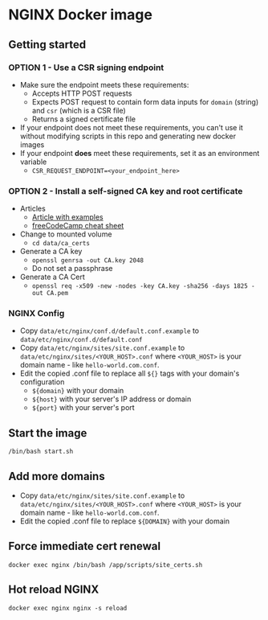 # NGINX Docker image

## Getting started

### OPTION 1 - Use a CSR signing endpoint

-   Make sure the endpoint meets these requirements:
    -   Accepts HTTP POST requests
    -   Expects POST request to contain form data inputs for `domain` (string) and `csr` (which is a CSR file)
    -   Returns a signed certificate file
-   If your endpoint does not meet these requirements, you can't use it without modifying scripts in this repo and generating new docker images
-   If your endpoint **does** meet these requirements, set it as an environment variable
    -   `CSR_REQUEST_ENDPOINT=<your_endpoint_here>`

### OPTION 2 - Install a self-signed CA key and root certificate

-   Articles
    -   [Article with examples](https://deliciousbrains.com/ssl-certificate-authority-for-local-https-development/#becoming-certificate-authority)
    -   [freeCodeCamp cheat sheet](https://www.freecodecamp.org/news/openssl-command-cheatsheet-b441be1e8c4a/)
-   Change to mounted volume
    -   `cd data/ca_certs`
-   Generate a CA key
    -   `openssl genrsa -out CA.key 2048`
    -   Do not set a passphrase
-   Generate a CA Cert
    -   `openssl req -x509 -new -nodes -key CA.key -sha256 -days 1825 -out CA.pem`

### NGINX Config

-   Copy `data/etc/nginx/conf.d/default.conf.example` to `data/etc/nginx/conf.d/default.conf`
-   Copy `data/etc/nginx/sites/site.conf.example` to `data/etc/nginx/sites/<YOUR_HOST>.conf` where `<YOUR_HOST>` is your domain name - like `hello-world.com.conf`.
-   Edit the copied .conf file to replace all `${}` tags with your domain's configuration
    -   `${domain}` with your domain
    -   `${host}` with your server's IP address or domain
    -   `${port}` with your server's port

## Start the image

`/bin/bash start.sh`

## Add more domains

-   Copy `data/etc/nginx/sites/site.conf.example` to `data/etc/nginx/sites/<YOUR_HOST>.conf` where `<YOUR_HOST>` is your domain name - like `hello-world.com.conf`.
-   Edit the copied .conf file to replace `${DOMAIN}` with your domain

## Force immediate cert renewal

`docker exec nginx /bin/bash /app/scripts/site_certs.sh`

## Hot reload NGINX

`docker exec nginx nginx -s reload`
